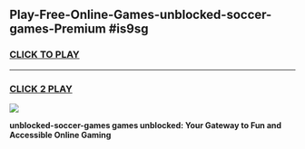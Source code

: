 
## Play-Free-Online-Games-unblocked-soccer-games-Premium #is9sg
<h3>
<a href="https://premium.freeplayer.one?title=unblocked-soccer-games&ref=8M">CLICK TO PLAY</a></h3>
<hr>

<h3>
<a href="https://premium.freeplayer.one?title=unblocked-soccer-games&ref=8M">CLICK 2 PLAY</a>
  
</h3>

<a href="https://premium.freeplayer.one?title=unblocked-soccer-games&ref=8M"><img src="https://clearcache.store/games.png"></a>


**unblocked-soccer-games games unblocked: Your Gateway to Fun and Accessible Online Gaming**
